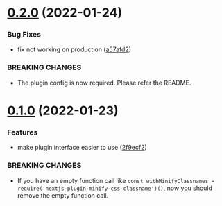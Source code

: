 # [0.2.0](https://github.com/resessh/nextjs-plugin-minify-css-classname/compare/v0.0.1...v0.2.0) (2022-01-24)


### Bug Fixes

* fix not working on production ([a57afd2](https://github.com/resessh/nextjs-plugin-minify-css-classname/commit/a57afd20a8fc940d8a585422a75363f07f42e75f))


### BREAKING CHANGES

* The plugin config is now required. Please refer the README.



# [0.1.0](https://github.com/resessh/nextjs-plugin-minify-css-classname/compare/v0.0.1...v0.1.0) (2022-01-23)


### Features

* make plugin interface easier to use ([2f9ecf2](https://github.com/resessh/nextjs-plugin-minify-css-classname/commit/2f9ecf2edb0ddcc43ba9082b360f3df42bb139a2))


### BREAKING CHANGES

* If you have an empty function call like `const withMinifyClassnames =
require('nextjs-plugin-minify-css-classname')()`, now you should remove the empty function call.



